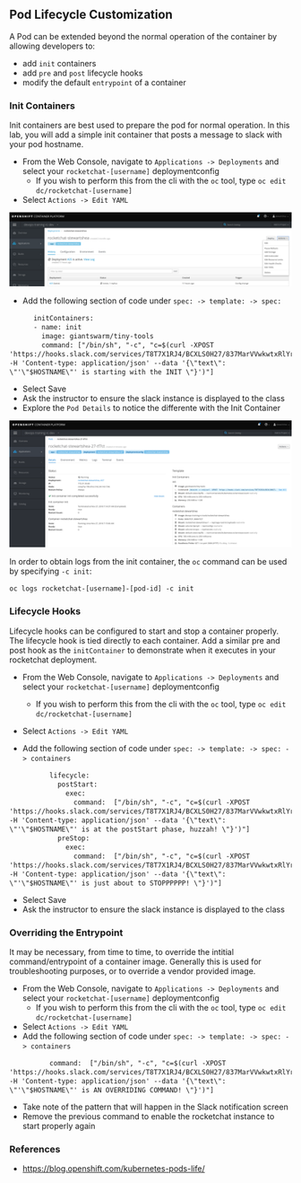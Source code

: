 ## Pod Lifecycle Customization
A Pod can be extended beyond the normal operation of the container by allowing developers to: 
- add `init` containers
- add `pre` and `post` lifecycle hooks
- modify the default `entrypoint` of a container

### Init Containers
Init containers are best used to prepare the pod for normal operation. In this lab, you will add a simple init container that posts a message to slack with your pod hostname.

- From the Web Console, navigate to `Applications -> Deployments` and select your `rocketchat-[username]` deploymentconfig
    - If you wish to perform this from the cli with the `oc` tool, type `oc edit dc/rocketchat-[username]`
- Select `Actions -> Edit YAML`

![](../assets/14_pod_lifecycle_01.png)

- Add the following section of code under `spec: -> template: -> spec:`

```
      initContainers:
      - name: init
        image: giantswarm/tiny-tools
        command: ["/bin/sh", "-c", "c=$(curl -XPOST 'https://hooks.slack.com/services/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' -H 'Content-type: application/json' --data '{\"text\": \"'\"$HOSTNAME\"' is starting with the INIT \"}')"]
```

- Select Save
- Ask the instructor to ensure the slack instance is displayed to the class
- Explore the `Pod Details` to notice the differente with the Init Container 

![](../assets/14_pod_lifecycle_02.png)

In order to obtain logs from the init container, the `oc` command can be used by specifying `-c init`: 

```
oc logs rocketchat-[username]-[pod-id] -c init
```

### Lifecycle Hooks
Lifecycle hooks can be configured to start and stop a container properly. The lifecycle hook is tied directly to each container. Add a similar pre and post hook as the `initContainer` to demonstrate when it executes in your rocketchat deployment. 

- From the Web Console, navigate to `Applications -> Deployments` and select your `rocketchat-[username]` deploymentconfig
    - If you wish to perform this from the cli with the `oc` tool, type `oc edit dc/rocketchat-[username]`
- Select `Actions -> Edit YAML`

- Add the following section of code under `spec: -> template: -> spec: -> containers`

```
          lifecycle:
            postStart:
              exec:
                command:  ["/bin/sh", "-c", "c=$(curl -XPOST 'https://hooks.slack.com/services/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' -H 'Content-type: application/json' --data '{\"text\": \"'\"$HOSTNAME\"' is at the postStart phase, huzzah! \"}')"]
            preStop:
              exec:
                command:  ["/bin/sh", "-c", "c=$(curl -XPOST 'https://hooks.slack.com/services/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' -H 'Content-type: application/json' --data '{\"text\": \"'\"$HOSTNAME\"' is just about to STOPPPPPP! \"}')"]
```

- Select Save
- Ask the instructor to ensure the slack instance is displayed to the class



### Overriding the Entrypoint 
It may be necessary, from time to time, to override the intitial command/entrypoint of a container image. Generally this is used for troubleshooting purposes, or to override a vendor provided image. 


- From the Web Console, navigate to `Applications -> Deployments` and select your `rocketchat-[username]` deploymentconfig
    - If you wish to perform this from the cli with the `oc` tool, type `oc edit dc/rocketchat-[username]`
- Select `Actions -> Edit YAML`
- Add the following section of code under `spec: -> template: -> spec: -> containers`

```
          command:  ["/bin/sh", "-c", "c=$(curl -XPOST 'https://hooks.slack.com/services/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' -H 'Content-type: application/json' --data '{\"text\": \"'\"$HOSTNAME\"' is AN OVERRIDING COMMAND! \"}')"]
```
- Take note of the pattern that will happen in the Slack notification screen
- Remove the previous command to enable the rocketchat instance to start properly again

### References
- https://blog.openshift.com/kubernetes-pods-life/

